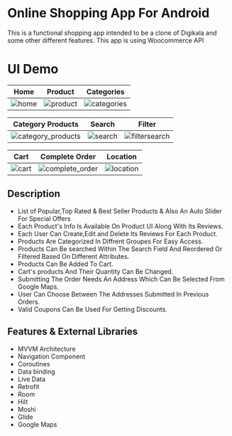 # Online Shopping App For Android

This is a functional shopping app intended to be a clone of Digikala and some other different features. 
This app is using Woocommerce API

# UI Demo

| Home | Product | Categories|
|:----:|:----:|:----:|
|![home](https://user-images.githubusercontent.com/92526017/178151394-ced72733-8fd4-4f77-9789-632c5054b4ca.jpg)|![product](https://user-images.githubusercontent.com/92526017/178151419-9350ae31-c78f-4885-83bc-c7d928961a9f.jpg)|![categories](https://user-images.githubusercontent.com/92526017/178151410-904e4ae3-4c8c-4ee4-91db-78409521ff9f.jpg)|

|Category Products | Search| Filter|
| :----: | :----: | :----: |
|![category_products](https://user-images.githubusercontent.com/92526017/178151412-72df6076-c36b-4782-9ce9-c5221f3cec9d.jpg)|![search](https://user-images.githubusercontent.com/92526017/178151408-750d7736-e5c5-489f-916a-78bb58395419.jpg)|![filtersearch](https://user-images.githubusercontent.com/92526017/178151431-e974a67c-f4a7-4752-8101-d3563b411605.jpg)

|Cart | Complete Order| Location|
| :----: | :----: | :----: |
![cart](https://user-images.githubusercontent.com/92526017/178151426-981c9793-9991-4e9e-8843-b8f038365784.jpg)|![complete_order](https://user-images.githubusercontent.com/92526017/178151399-2d272117-07de-4b09-95a7-bd27645ac304.jpg)|![location](https://user-images.githubusercontent.com/92526017/178151402-a9880aa4-b62a-4f3f-95ef-b79b6e269761.jpg)

## Description
- List of Popular,Top Rated & Best Seller Products & Also An Auto Slider For Special Offers
- Each Product's Info Is Available On Product UI Along With Its Reviews.
- Each User Can Create,Edit and Delete Its Reviews For Each Product.
- Products Are Categorized In Diffrent Groupes For Easy Access.
- Products Can Be searched Within The Search Field And Reordered Or Filtered Based On Different Attributes.
- Products Can Be Added To Cart.
- Cart's products And Their Quantity Can Be Changed.
- Submitting The Order Needs An Address Which Can Be Selected From Google Maps.
- User Can Choose Between The Addresses Submitted In Previous Orders.
- Valid Coupons Can Be Used For Getting Discounts.

## Features & External Libraries
- MVVM Architecture
- Navigation Component
- Coroutines
- Data binding
- Live Data
- Retrofit
- Room
- Hilt
- Moshi
- Glide
- Google Maps
